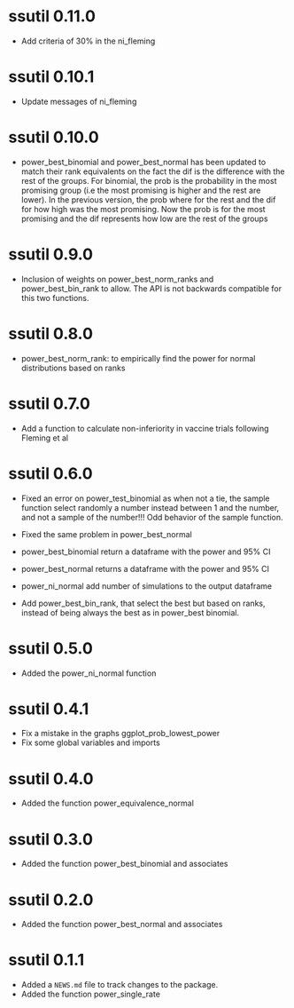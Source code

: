 # ssutil 0.11.0
-  Add criteria of 30% in the ni_fleming 

# ssutil 0.10.1
- Update messages of ni_fleming

# ssutil 0.10.0
-   power_best_binomial and power_best_normal has been updated to match
    their rank equivalents on the fact the dif is the difference with the
    rest of the groups. For binomial, the prob is the probability in the most
    promising group (i.e the most promising is higher and the rest are lower).
    In the previous version, the prob where for the rest and the dif for how high
    was the most promising. Now the prob is for the most promising and the dif
    represents how low are the rest of the groups

# ssutil 0.9.0
-   Inclusion of weights on power_best_norm_ranks and power_best_bin_rank to allow.
    The API is not backwards compatible for this two functions.

# ssutil 0.8.0
-   power_best_norm_rank: to empirically find the power for normal distributions
    based on ranks 
# ssutil 0.7.0
-   Add a function to calculate non-inferiority in vaccine trials following
    Fleming et al
# ssutil 0.6.0
-   Fixed an error on power_test_binomial as when not a tie, the sample 
    function select randomly a number instead between 1 and the number, 
    and not a sample of the number!!! Odd behavior of the sample function.
    
-   Fixed the same problem in power_best_normal    
    
-   power_best_binomial return a dataframe with the power and 95% CI    

-   power_best_normal returns a dataframe with the power and 95% CI

-   power_ni_normal add number of simulations to the output dataframe
    
-   Add power_best_bin_rank, that select the best but based on ranks, instead
    of being always the best as in power_best binomial.
# ssutil 0.5.0

-   Added the power_ni_normal function

# ssutil 0.4.1

-   Fix a mistake in the graphs ggplot_prob_lowest_power
-   Fix some global variables and imports

# ssutil 0.4.0

-   Added the function power_equivalence_normal

# ssutil 0.3.0

-   Added the function power_best_binomial and associates

# ssutil 0.2.0

-   Added the function power_best_normal and associates

# ssutil 0.1.1

-   Added a `NEWS.md` file to track changes to the package.
-   Added the function power_single_rate
